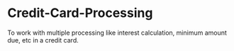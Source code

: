 # Credit-Card-Processing
To work with multiple processing like interest calculation, minimum amount due, etc in a credit card.
